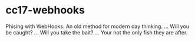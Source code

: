 # cc17-webhooks

Phising with WebHooks.
An old method for modern day thinking.
...
Will you be caught?
...
Will you take the bait?
...
Your not the only fish they are after.
